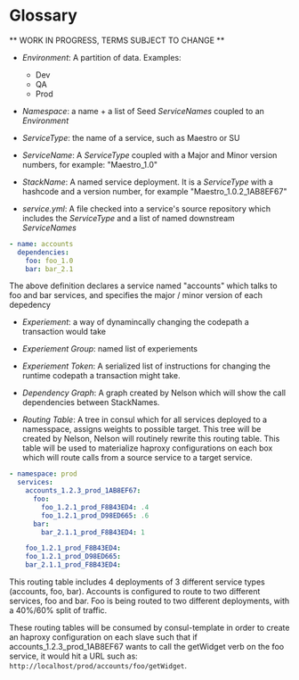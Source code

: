 # Glossary

** WORK IN PROGRESS, TERMS SUBJECT TO CHANGE **

- *Environment*: A partition of data.
  Examples:
  * Dev
  * QA
  * Prod
   
- *Namespace*: a name + a list of Seed *ServiceNames*
  coupled to an *Environment*

- *ServiceType*: the name of a service, such as Maestro or SU

- *ServiceName*: A *ServiceType* coupled with a Major and Minor
  version numbers, for example: "Maestro_1.0"

- *StackName*: A named service deployment. It is a *ServiceType* with
  a hashcode and a version number, for example
  "Maestro_1.0.2_1AB8EF67"

- *service.yml*: A file checked into a service's source repository
  which includes the *ServiceType* and a list of named downstream *ServiceNames*

```yaml
- name: accounts
  dependencies:
    foo: foo_1.0
	bar: bar_2.1
```
  The above definition declares a service named "accounts" which talks to foo and bar services, and specifies the major / minor version of each depedency

- *Experiement*: a way of dynamincally changing the codepath a transaction would take

- *Experiement Group*: named list of experiements

- *Experiement Token*: A serialized list of instructions for changing the runtime codepath a transaction might take.

- *Dependency Graph*: A graph created by Nelson which will show the call dependencies between StackNames.

- *Routing Table*: A tree in consul which for all services deployed to
  a namesspace, assigns weights to possible target. This tree will be
  created by Nelson, Nelson will routinely rewrite this routing
  table. This table will be used to materialize haproxy configurations
  on each box which will route calls from a source service to a target
  service.

``` yaml
- namespace: prod
  services:
    accounts_1.2.3_prod_1AB8EF67:
      foo: 
	    foo_1.2.1_prod_F8B43ED4: .4
	    foo_1.2.1_prod_D98ED665: .6
      bar: 
	    bar_2.1.1_prod_F8B43ED4: 1

    foo_1.2.1_prod_F8B43ED4:
    foo_1.2.1_prod_D98ED665:
    bar_2.1.1_prod_F8B43ED4:
```

  This routing table includes 4 deployments of 3 different service
  types (accounts, foo, bar). Accounts is configured to route to two
  different services, foo and bar. Foo is being routed to two
  different deployments, with a 40%/60% split of traffic.

  These routing tables will be consumed by consul-template in order to
  create an haproxy configuration on each slave such that if
  accounts_1.2.3_prod_1AB8EF67 wants to call the getWidget verb on the
  foo service, it would hit a URL such as: `http://localhost/prod/accounts/foo/getWidget`.
  
  
